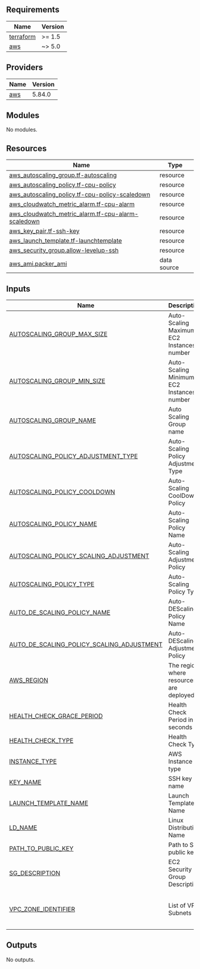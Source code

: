 <!-- BEGIN_TF_DOCS -->
## Requirements

| Name | Version |
|------|---------|
| <a name="requirement_terraform"></a> [terraform](#requirement\_terraform) | >= 1.5 |
| <a name="requirement_aws"></a> [aws](#requirement\_aws) | ~> 5.0 |

## Providers

| Name | Version |
|------|---------|
| <a name="provider_aws"></a> [aws](#provider\_aws) | 5.84.0 |

## Modules

No modules.

## Resources

| Name | Type |
|------|------|
| [aws_autoscaling_group.tf-autoscaling](https://registry.terraform.io/providers/hashicorp/aws/latest/docs/resources/autoscaling_group) | resource |
| [aws_autoscaling_policy.tf-cpu-policy](https://registry.terraform.io/providers/hashicorp/aws/latest/docs/resources/autoscaling_policy) | resource |
| [aws_autoscaling_policy.tf-cpu-policy-scaledown](https://registry.terraform.io/providers/hashicorp/aws/latest/docs/resources/autoscaling_policy) | resource |
| [aws_cloudwatch_metric_alarm.tf-cpu-alarm](https://registry.terraform.io/providers/hashicorp/aws/latest/docs/resources/cloudwatch_metric_alarm) | resource |
| [aws_cloudwatch_metric_alarm.tf-cpu-alarm-scaledown](https://registry.terraform.io/providers/hashicorp/aws/latest/docs/resources/cloudwatch_metric_alarm) | resource |
| [aws_key_pair.tf-ssh-key](https://registry.terraform.io/providers/hashicorp/aws/latest/docs/resources/key_pair) | resource |
| [aws_launch_template.tf-launchtemplate](https://registry.terraform.io/providers/hashicorp/aws/latest/docs/resources/launch_template) | resource |
| [aws_security_group.allow-levelup-ssh](https://registry.terraform.io/providers/hashicorp/aws/latest/docs/resources/security_group) | resource |
| [aws_ami.packer_ami](https://registry.terraform.io/providers/hashicorp/aws/latest/docs/data-sources/ami) | data source |

## Inputs

| Name | Description | Type | Default | Required |
|------|-------------|------|---------|:--------:|
| <a name="input_AUTOSCALING_GROUP_MAX_SIZE"></a> [AUTOSCALING\_GROUP\_MAX\_SIZE](#input\_AUTOSCALING\_GROUP\_MAX\_SIZE) | Auto-Scaling Maximum EC2 Instances number | `number` | `2` | no |
| <a name="input_AUTOSCALING_GROUP_MIN_SIZE"></a> [AUTOSCALING\_GROUP\_MIN\_SIZE](#input\_AUTOSCALING\_GROUP\_MIN\_SIZE) | Auto-Scaling Minimum EC2 Instances number | `number` | `1` | no |
| <a name="input_AUTOSCALING_GROUP_NAME"></a> [AUTOSCALING\_GROUP\_NAME](#input\_AUTOSCALING\_GROUP\_NAME) | Auto Scaling Group name | `string` | `"tf-autoscaling"` | no |
| <a name="input_AUTOSCALING_POLICY_ADJUSTMENT_TYPE"></a> [AUTOSCALING\_POLICY\_ADJUSTMENT\_TYPE](#input\_AUTOSCALING\_POLICY\_ADJUSTMENT\_TYPE) | Auto-Scaling Policy Adjustment Type | `string` | `"ChangeInCapacity"` | no |
| <a name="input_AUTOSCALING_POLICY_COOLDOWN"></a> [AUTOSCALING\_POLICY\_COOLDOWN](#input\_AUTOSCALING\_POLICY\_COOLDOWN) | Auto-Scaling CoolDown Policy | `string` | `"200"` | no |
| <a name="input_AUTOSCALING_POLICY_NAME"></a> [AUTOSCALING\_POLICY\_NAME](#input\_AUTOSCALING\_POLICY\_NAME) | Auto-Scaling Policy Name | `string` | `"tf-cpu-policy"` | no |
| <a name="input_AUTOSCALING_POLICY_SCALING_ADJUSTMENT"></a> [AUTOSCALING\_POLICY\_SCALING\_ADJUSTMENT](#input\_AUTOSCALING\_POLICY\_SCALING\_ADJUSTMENT) | Auto-Scaling Adjustment Policy | `string` | `"1"` | no |
| <a name="input_AUTOSCALING_POLICY_TYPE"></a> [AUTOSCALING\_POLICY\_TYPE](#input\_AUTOSCALING\_POLICY\_TYPE) | Auto-Scaling Policy Type | `string` | `"SimpleScaling"` | no |
| <a name="input_AUTO_DE_SCALING_POLICY_NAME"></a> [AUTO\_DE\_SCALING\_POLICY\_NAME](#input\_AUTO\_DE\_SCALING\_POLICY\_NAME) | Auto-DEScaling Policy Name | `string` | `"tf-cpu-policy-scaledown"` | no |
| <a name="input_AUTO_DE_SCALING_POLICY_SCALING_ADJUSTMENT"></a> [AUTO\_DE\_SCALING\_POLICY\_SCALING\_ADJUSTMENT](#input\_AUTO\_DE\_SCALING\_POLICY\_SCALING\_ADJUSTMENT) | Auto-DEScaling Adjustment Policy | `string` | `"-1"` | no |
| <a name="input_AWS_REGION"></a> [AWS\_REGION](#input\_AWS\_REGION) | The region where resources are deployed | `string` | `"us-east-1"` | no |
| <a name="input_HEALTH_CHECK_GRACE_PERIOD"></a> [HEALTH\_CHECK\_GRACE\_PERIOD](#input\_HEALTH\_CHECK\_GRACE\_PERIOD) | Health Check Period in seconds | `number` | `200` | no |
| <a name="input_HEALTH_CHECK_TYPE"></a> [HEALTH\_CHECK\_TYPE](#input\_HEALTH\_CHECK\_TYPE) | Health Check Type | `string` | `"EC2"` | no |
| <a name="input_INSTANCE_TYPE"></a> [INSTANCE\_TYPE](#input\_INSTANCE\_TYPE) | AWS Instance type | `string` | `"t2.micro"` | no |
| <a name="input_KEY_NAME"></a> [KEY\_NAME](#input\_KEY\_NAME) | SSH key name | `string` | `"tf-ssh-key"` | no |
| <a name="input_LAUNCH_TEMPLATE_NAME"></a> [LAUNCH\_TEMPLATE\_NAME](#input\_LAUNCH\_TEMPLATE\_NAME) | Launch Template Name | `string` | `"tf-launchtemplate"` | no |
| <a name="input_LD_NAME"></a> [LD\_NAME](#input\_LD\_NAME) | Linux Distribution Name | `string` | `"centos"` | no |
| <a name="input_PATH_TO_PUBLIC_KEY"></a> [PATH\_TO\_PUBLIC\_KEY](#input\_PATH\_TO\_PUBLIC\_KEY) | Path to SSH public key | `string` | `"levelup_key.pub"` | no |
| <a name="input_SG_DESCRIPTION"></a> [SG\_DESCRIPTION](#input\_SG\_DESCRIPTION) | EC2 Security Group Description | `string` | `"security group that allows ssh connection"` | no |
| <a name="input_VPC_ZONE_IDENTIFIER"></a> [VPC\_ZONE\_IDENTIFIER](#input\_VPC\_ZONE\_IDENTIFIER) | List of VPC Subnets | `list(any)` | <pre>[<br/>  "subnet-0e5871e683b310bc3",<br/>  "subnet-04b04399210978637"<br/>]</pre> | no |

## Outputs

No outputs.
<!-- END_TF_DOCS -->